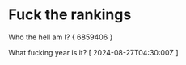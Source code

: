 # Fuck the rankings

Who the hell am I?
{ 6859406 }

What fucking year is it?
[ 2024-08-27T04:30:00Z ]
